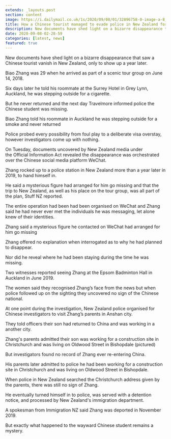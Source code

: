```yaml
---
extends: _layouts.post
section: content
image: https://i.dailymail.co.uk/1s/2020/09/08/01/32896758-0-image-a-8_1599524135227.jpg 
title: How a Chinese tourist managed to evade police in New Zealand for a year with help of Wechat 
description: New documents have shed light on a bizarre disappearance that saw a Chinese tourist vanish in New Zealand, only to show up one year later. Biao Zhang said it was all organised on WeChat 
date: 2020-09-08-02-28-59 
categories: [latest, news] 
featured: true 
--- 
```

New documents have shed light on a bizarre disappearance that saw a Chinese tourist vanish in New Zealand, only to show up a year later.

Biao Zhang was 29 when he arrived as part of a scenic tour group on June 14, 2018. 

Six days later he told his roommate at the Surrey Hotel in Grey Lynn, Auckland, he was stepping outside for a cigarette. 

But he never returned and the next day Travelmore informed police the Chinese student was missing. 

Biao Zhang told his roommate in Auckland he was stepping outside for a smoke and never returned

Police probed every possibility from foul play to a deliberate visa overstay, however investigators come up with nothing.

On Tuesday, documents uncovered by New Zealand media under the Official Information Act revealed the disappearance was orchestrated over the Chinese social media platform WeChat.

Zhang rocked up to a police station in New Zealand more than a year later in 2019, to hand himself in.

He said a mysterious figure had arranged for him go missing and that the trip to New Zealand, as well as his place on the tour group, was all part of the plan, Stuff NZ reported.

The entire operation had been had been organised on WeChat and Zhang said he had never ever met the individuals he was messaging, let alone knew of their identities. 

Zhang said a mysterious figure he contacted on WeChat had arranged for him go missing 

Zhang offered no explanation when interrogated as to why he had planned to disappear.

Nor did he reveal where he had been staying during the time he was missing.

Two witnesses reported seeing Zhang at the Epsom Badminton Hall in Auckland in June 2019.

The women said they recognised Zhang’s face from the news but when police followed up on the sighting they uncovered no sign of the Chinese national.  

At one point during the investigation, New Zealand police organised for Chinese investigators to visit Zhang’s parents in Anshan city.

They told officers their son had returned to China and was working in a another city.

Zhang's parents admitted their son was working for a construction site in Christchurch and was living on Oldwood Street in Bishopdale (pictured)

But investigators found no record of Zhang ever re-entering China.

His parents later admitted to police he had been working for a construction site in Christchurch and was living on Oldwood Street in Bishopdale.

When police in New Zealand searched the Christchurch address given by the parents, there was still no sign of Zhang.  

He eventually turned himself in to police, was served with a detention notice, and processed by New Zealand's immigration department.

A spokesman from Immigration NZ said Zhang was deported in November 2019.

But exactly what happened to the wayward Chinese student remains a mystery. 

